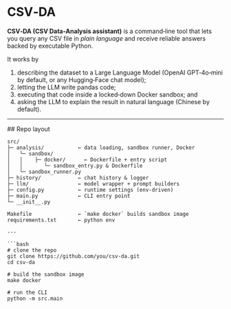 # CSV‑DA

**CSV‑DA (CSV Data‑Analysis assistant)** is a command‑line tool that lets you query any CSV file in *plain language* and receive reliable answers backed by executable Python.

It works by

1. describing the dataset to a Large Language Model (OpenAI GPT‑4o‑mini by default, or any Hugging‑Face chat model);
2. letting the LLM write pandas code;
3. executing that code inside a locked‑down Docker sandbox; and
4. asking the LLM to explain the result in natural language (Chinese by default).

---

## Repo layout

```text
src/
├─ analysis/           ← data loading, sandbox runner, Docker
│   └─ sandbox/
│   │    ├─ docker/      ← Dockerfile + entry script
│   │       └─ sandbox_entry.py & Dockerfile
│   └─ sandbox_runner.py
├─ history/            ← chat history & logger
├─ llm/                ← model wrapper + prompt builders
├─ config.py           ← runtime settings (env‑driven)
├─ main.py             ← CLI entry point
└─ __init__.py    

Makefile               ← `make docker` builds sandbox image
requirements.txt       ← python env

---

```bash
# clone the repo
git clone https://github.com/you/csv-da.git
cd csv-da

# build the sandbox image
make docker

# run the CLI
python -m src.main
